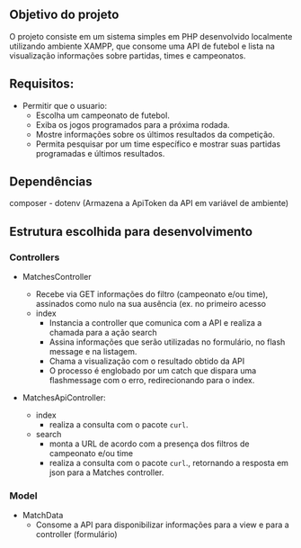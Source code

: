 ## Objetivo do projeto
O projeto consiste em um sistema simples em PHP desenvolvido localmente utilizando ambiente XAMPP, que consome uma API de futebol e lista na visualização informações sobre partidas, times e campeonatos.

## Requisitos:
- Permitir que o usuario:
	- Escolha um campeonato de futebol.
	- Exiba os jogos programados para a próxima rodada.
  	- Mostre informações sobre os últimos resultados da competição.
	- Permita pesquisar por um time específico e mostrar suas partidas programadas e últimos resultados.

## Dependências
  composer - dotenv (Armazena a ApiToken da API em variável de ambiente)

## Estrutura escolhida para desenvolvimento

### Controllers
- MatchesController 
	- Recebe via GET informações do filtro (campeonato e/ou time), assinados como nulo na sua ausência (ex. no primeiro acesso
	- index
		- Instancia a controller que comunica com a API e realiza a chamada para a ação search
		- Assina informações que serão utilizadas no formulário, no flash message e na listagem.
		- Chama a visualização com o resultado obtido da API
		- O processo é englobado por um catch que dispara uma flashmessage com o erro, redirecionando para o index.

		
- MatchesApiController:
	- index
		- realiza a consulta com o pacote `curl`.
	- search
		- monta a URL de acordo com a presença dos filtros de campeonato e/ou time
		- realiza a consulta com o pacote `curl`., retornando a resposta em json para a Matches controller.
    
### Model
- MatchData
	- Consome a API para disponibilizar informações para a view e para a controller (formulário)
